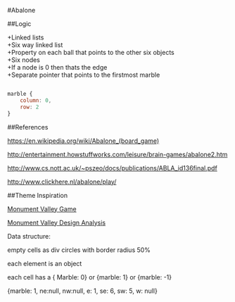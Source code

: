 #Abalone

##Logic

+Linked lists  
+Six way linked list  
+Property on each ball that points to the other six objects  
+Six nodes  
+If a node is 0 then thats the edge  
+Separate pointer that points to the firstmost marble  

```javascript

marble {
    column: 0,
    row: 2
}
```

##References

https://en.wikipedia.org/wiki/Abalone_(board_game)  

http://entertainment.howstuffworks.com/leisure/brain-games/abalone2.htm  

http://www.cs.nott.ac.uk/~pszeo/docs/publications/ABLA_id136final.pdf  

http://www.clickhere.nl/abalone/play/  

##Theme Inspiration

[Monument Valley Game](http://www.monumentvalleygame.com/)   

[Monument Valley Design Analysis](http://nabauer.com/monument-valley-design-analysis/)




Data structure:

empty cells as div circles with border radius 50%

each element is an object

each cell has a { Marble: 0} or {marble: 1} or {marble: -1}

{marble: 1, ne:null, nw:null, e: 1, se: 6, sw: 5, w: null}

